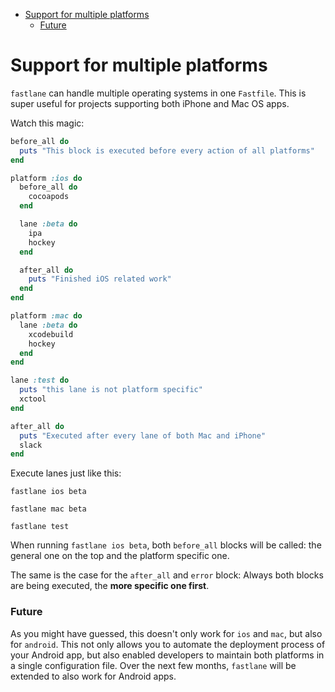 
- [Support for multiple platforms](#support-for-multiple-platforms)
    - [Future](#future)


# Support for multiple platforms

`fastlane` can handle multiple operating systems in one `Fastfile`. This is super useful for projects supporting both iPhone and Mac OS apps.

Watch this magic:

```ruby
before_all do
  puts "This block is executed before every action of all platforms"
end

platform :ios do
  before_all do
    cocoapods
  end

  lane :beta do
    ipa
    hockey
  end

  after_all do
    puts "Finished iOS related work"
  end
end

platform :mac do
  lane :beta do
    xcodebuild
    hockey
  end
end

lane :test do
  puts "this lane is not platform specific"
  xctool
end

after_all do
  puts "Executed after every lane of both Mac and iPhone"
  slack
end

```

Execute lanes just like this:

    fastlane ios beta

    fastlane mac beta

    fastlane test


When running `fastlane ios beta`, both `before_all` blocks will be called: the general one on the top and the platform specific one.

The same is the case for the `after_all` and `error` block: Always both blocks are being executed, the **more specific one first**.

### Future

As you might have guessed, this doesn't only work for `ios` and `mac`, but also for `android`. This not only allows you to automate the deployment process of your Android app, but also enabled developers to maintain both platforms in a single configuration file. Over the next few months, `fastlane` will be extended to also work for Android apps.
